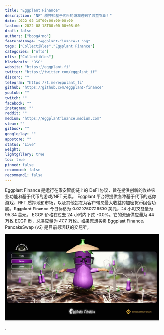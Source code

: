 ```yaml
---
title: "Eggplant Finance"
description: "NFT 质押和基于代币的游戏遇到了收益农业！"
date: 2022-08-18T00:00:00+08:00
lastmod: 2022-08-18T00:00:00+08:00
draft: false
authors: ["boogArno"]
featuredImage: "eggplant-finance-1.png"
tags: ["Collectibles","Eggplant Finance"]
categories: ["nfts"]
nfts: ["Collectibles"]
blockchain: "BSC"
website: "https://eggplant.fi"
twitter: "https://twitter.com/eggplant_if"
discord: ""
telegram: "https://t.me/eggplant_fi"
github: "https://github.com/eggplant-finance"
youtube: ""
twitch: ""
facebook: ""
instagram: ""
reddit: ""
medium: "https://eggplantfinance.medium.com"
steam: ""
gitbook: ""
googleplay: ""
appstore: ""
status: "Live"
weight: 
lightgallery: true
toc: true
pinned: false
recommend: false
recommend1: false
---
```

Eggplant Finance 是运行在币安智能链上的 DeFi 协议，旨在提供创新的收益农业功能和基于代币的游戏/NFT 元素。 Eggplant 平台将提供各种基于代币的迷你游戏、NFT 质押池和市场，以及其他旨在为客户带来最大收益的加密货币组合功能。Eggplant Finance 今日价格为 0.020750728590 美元，24 小时交易量为 95.34 美元。 EGGP 价格在过去 24 小时内下跌 -0.0%。它的流通供应量为 44 万枚 EGGP 币，总供应量为 47.7 万枚。如果您想买卖 Eggplant Finance，PancakeSwap (v2) 是目前最活跃的交易所。

![1_xMD4q5NA0fp99WiGSgtIDQ](1_xMD4q5NA0fp99WiGSgtIDQ.jpeg)

.

